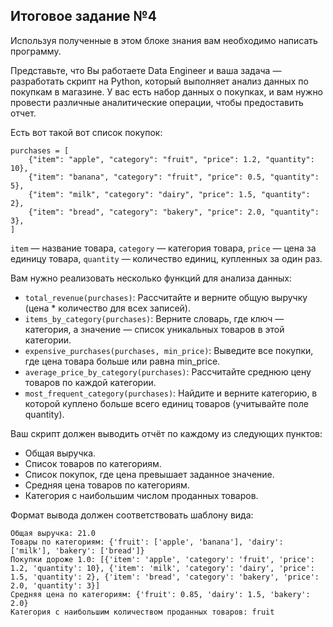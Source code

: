 ## Итоговое задание №4
Используя полученные в этом блоке знания вам необходимо написать программу.

Представьте, что Вы работаете Data Engineer и ваша задача — разработать скрипт на Python, который выполняет анализ данных по покупкам в магазине. У вас есть набор данных о покупках, и вам нужно провести различные аналитические операции, чтобы предоставить отчет.

Есть вот такой вот список покупок:

```
purchases = [
    {"item": "apple", "category": "fruit", "price": 1.2, "quantity": 10},
    {"item": "banana", "category": "fruit", "price": 0.5, "quantity": 5},
    {"item": "milk", "category": "dairy", "price": 1.5, "quantity": 2},
    {"item": "bread", "category": "bakery", "price": 2.0, "quantity": 3},
]
```
`item` — название товара,
`category` — категория товара,
`price` — цена за единицу товара,
`quantity` — количество единиц, купленных за один раз.

Вам нужно реализовать несколько функций для анализа данных:
- `total_revenue(purchases)`: Рассчитайте и верните общую выручку (цена * количество для всех записей).
- `items_by_category(purchases)`: Верните словарь, где ключ — категория, а значение — список уникальных товаров в этой категории.
- `expensive_purchases(purchases, min_price)`: Выведите все покупки, где цена товара больше или равна min_price.
- `average_price_by_category(purchases)`: Рассчитайте среднюю цену товаров по каждой категории.
- `most_frequent_category(purchases)`: Найдите и верните категорию, в которой куплено больше всего единиц товаров (учитывайте поле quantity).

Ваш скрипт должен выводить отчёт по каждому из следующих пунктов:
- Общая выручка.
- Список товаров по категориям.
- Список покупок, где цена превышает заданное значение.
- Средняя цена товаров по категориям.
- Категория с наибольшим числом проданных товаров.

Формат вывода должен соответствовать шаблону вида:
```
Общая выручка: 21.0
Товары по категориям: {'fruit': ['apple', 'banana'], 'dairy': ['milk'], 'bakery': ['bread']}
Покупки дороже 1.0: [{'item': 'apple', 'category': 'fruit', 'price': 1.2, 'quantity': 10}, {'item': 'milk', 'category': 'dairy', 'price': 1.5, 'quantity': 2}, {'item': 'bread', 'category': 'bakery', 'price': 2.0, 'quantity': 3}]
Средняя цена по категориям: {'fruit': 0.85, 'dairy': 1.5, 'bakery': 2.0}
Категория с наибольшим количеством проданных товаров: fruit
```
